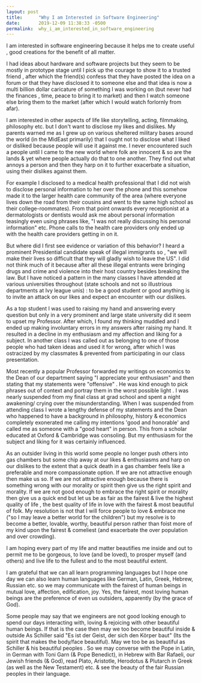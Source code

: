 ```yaml
---
layout: post
title:      "Why I am Interested in Software Engineering"
date:       2019-12-09 11:38:33 -0500
permalink:  why_i_am_interested_in_software_engineering
---
```



I am interested in software engineering because it helps me to create useful , good creations for the benefit of all matter.

I had ideas about hardware and software projects but they seem to be mostly in prototype stage until I pick up the courage to show it to a trusted friend , after which the friend(s) confess that they have posted the idea on a forum or that they have disclosed it to someone else and that idea is now a multi billion dollar caricature of something I was working on (but never had the finances , time, peace to bring it to market) and then I watch someone else bring them to the market (after which I would watch forlornly from afar).


I am interested in other aspects of life like storytelling, acting, filmmaking, philosophy etc. but I don't want to disclose my likes and dislikes. My parents warned me as I grew up on various sheltered  military bases around the world (in the MidEast primarily) that I ought not to disclose what I liked or disliked because people will use it against me. I never encountered such a people until I came to the new world where folk are innocent & so are the lands & yet where people actually do that to one another. They find out what annoys a person and then they harp on it to further exacerbate a situation, using their dislikes against them.  

For example I disclosed to a medical health professional that I did not wish to disclose personal information to her over the phone and this somehow made it to the larger health care community of the area (where everyone lives down the road from their cousins and went to the same high school as their college-roommates). From that point onwards every receptionist at a dermatologists or dentists would ask me about personal information teasingly even using phrases like, "I was not really discussing his personal information" etc. Phone calls to the health care providers only ended up with the health care providers getting in on it. 

But where did I first see evidence or variation of this behavior? I heard a prominent Presidential candidate speak of illegal immigrants so , "we will make their lives so difficult that they will gladly wish to leave the US". I did not think much of it because after all these illegal entrants were bringing drugs and crime and violence into their host country besides breaking the law. But I have noticed a pattern in the many classes I have attended at various universities throughout (state schools and not so illustrious departments at Ivy league unis) : to be a good student or good anything is to invite an attack on our likes and expect an encounter with our dislikes. 

As a top student I was used to raising my hand and answering every question but only in a very prominent and large state university did it seem to upset my Professor. After which, I found my thinking muddled and I ended up making involuntary errors in my answers after raising my hand. It resulted in a decline in my enthusiasm and my affection and liking for a subject. In another class I was called out as belonging to one of those people who had taken ideas and used it for wrong, after which I was ostracized by my classmates & prevented from participating in our class presentation.

Most recently a popular Professor forwarded my writings on economics to the Dean of our department saying  "I appreciate your enthusiasm" and then stating that my statements were "offensive" . He was kind enough to pick phrases out of context and portray them in the worst possible light . I was nearly suspended from my final class at grad school and spent a night awakening/ crying over the misunderstanding. When I was suspended from attending class I wrote a lengthy defense of my statements and the Dean who happened to have a background in philosophy, history & economics completely exonerated me calling my intentions 'good and honorable' and called me as someone with a "good heart" in person. This from a scholar educated at Oxford & Cambridge was consoling. But my enthusiasm for the subject and liking for it was certainly influenced.

As an outsider living in this world some people no longer push others into gas chambers but some chip away at our likes & enthusiasms and harp on our dislikes to the extent that a quick death in a gas chamber feels like a preferable and more compassionate option.  If we are not attractive enough then make us so. If we are not attractive enough because there is something wrong with our morality or spirit then give us the right spirit and morality. If we are not good enough to embrace the right spirit or morality then give us a quick end but let us be as fair as the fairest & live the highest quality of life , the best quality of life in love with the fairest & most beautiful of folk. My resolution is not that I will force people to love & embrace me ("so I may leave a better world for the children") but my resolve is to become a better, lovable, worthy, beautiful person rather than foist more of my kind upon the fairest & comeliest (and exacerbate the over population and over crowding). 

I am hoping every part of my life and matter beautifies me inside and out to permit me to be gorgeous, to love (and be loved), to prosper myself (and others) and live life to the fullest and to the most beautiful extent.

I am grateful that we can all learn programming languages but I hope one day we can also learn human languages like German, Latin, Greek, Hebrew, Russian etc. so we may communicate with the fairest of human beings in mutual love, affection, edification, joy.  Yes, the fairest, most loving human beings are the preference of even us outsiders, apparently (by the grace of God).

Some people may say that we engineers are not good looking enough to spend our days interacting with, loving & rejoicing with other beautiful human beings. If that is the case then may we too become beautiful inside & outside As Schiller said "Es ist der Geist, der sich den Körper baut" (Its the spirit that makes the body/face beautiful). May we too be as beautiful as Schiller & his beautiful peoples . So we may converse with the Pope in Latin, in German with Toni Garn (& Pope Benedict), in Hebrew with Bar Rafaeli, our Jewish friends (& God), read Plato, Aristotle, Herodotus & Plutarch in Greek (as well as the New Testament) etc. & see the beauty of the fair Russian peoples in their language.

